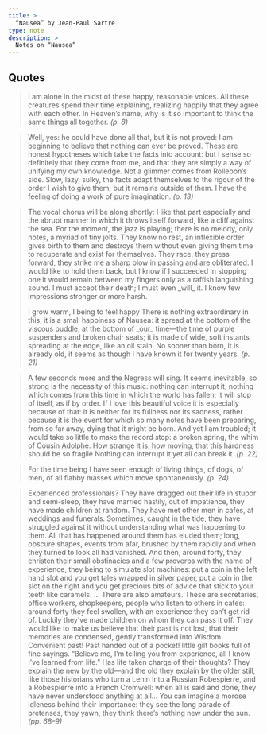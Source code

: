 ```yaml
---
title: >
  “Nausea” by Jean-Paul Sartre
type: note
description: >
  Notes on “Nausea”
---
```


## Quotes

<blockquote>
<p>I am alone in the midst of these happy, reasonable voices. All these creatures spend their time explaining, realizing happily that they agree with each other. In Heaven’s name, why is it so important to think the same things all together. <cite>(p. 8)</cite></p>
</blockquote>

<blockquote>
<p>Well, yes: he could have done all that, but it is not proved: I am beginning to believe that nothing can ever be proved. These are honest hypotheses which take the facts into account: but I sense so definitely that they come from me, and that they are simply a way of unifying my own knowledge. Not a glimmer comes from Rollebon’s side. Slow, lazy, sulky, the facts adapt themselves to the rigour of the order I wish to give them; but it remains outside of them. I have the feeling of doing a work of pure imagination. <cite>(p. 13)</cite></p>
</blockquote>

<blockquote>
<p>The vocal chorus will be along shortly: I like that part especially and the abrupt manner in which it throws itself forward, like a cliff against the sea. For the moment, the jazz is playing; there is no melody, only notes, a myriad of tiny jolts. They know no rest, an inflexible order gives birth to them and destroys them without even giving them time to recuperate and exist for themselves. They race, they press forward, they strike me a sharp blow in passing and are obliterated. I would like to hold them back, but I know if I succeeded in stopping one it would remain between my fingers only as a raffish languishing sound. I must accept their death; I must even _will_ it. I know few impressions stronger or more harsh.</p>
<p>I grow warm, I being to feel happy There is nothing extraordinary in this, it is a small happiness of Nausea: it spread at the bottom of the viscous puddle, at the bottom of _our_ time—the time of purple suspenders and broken chair seats; it is made of wide, soft instants, spreading at the edge, like an oil stain. No sooner than born, it is already old, it seems as though I have known it for twenty years. <cite>(p. 21)</cite></p>
</blockquote>

<blockquote>
<p>A few seconds more and the Negress will sing. It seems inevitable, so strong is the necessity of this music: nothing can interrupt it, nothing which comes from this time in which the world has fallen; it will stop of itself, as if by order. If I love this beautiful voice it is especially because of that: it is neither for its fullness nor its sadness, rather because it is the event for which so many notes have been preparing, from so far away, dying that it might be born. And yet I am troubled; it would take so little to make the record stop: a broken spring, the whim of Cousin Adolphe. How strange it is, how moving, that this hardness should be so fragile Nothing can interrupt it yet all can break it. <cite>(p. 22)</cite></p>
</blockquote>

<blockquote>
<p>For the time being I have seen enough of living things, of dogs, of men, of all flabby masses which move spontaneously. <cite>(p. 24)</cite></p>
</blockquote>

<blockquote>
<p>Experienced professionals? They have dragged out their life in stupor and semi-sleep, they have married hastily, out of impatience, they have made children at random. They have met other men in cafes, at weddings and funerals. Sometimes, caught in the tide, they have struggled against it without understanding what was happening to them. All that has happened around them has eluded them; long, obscure shapes, events from afar, brushed by them rapidly and when they turned to look all had vanished. And then, around forty, they christen their small obstinacies and a few proverbs with the name of experience, they being to simulate slot machines: put a coin in the left hand slot and you get tales wrapped in silver paper, put a coin in the slot on the right and you get precious bits of advice that stick to your teeth like caramels. … There are also amateurs. These are secretaries, office workers, shopkeepers, people who listen to others in cafes: around forty they feel swollen, with an experience they can’t get rid of. Luckily they’ve made children on whom they can pass it off. They would like to make us believe that their past is not lost, that their memories are condensed, gently transformed into Wisdom. Convenient past! Past handed out of a pocket! little gilt books full of fine sayings. “Believe me, I’m telling you from experience, all I know I’ve learned from life.” Has life taken charge of their thoughts? They explain the new by the old—and the old they explain by the older still, like those historians who turn a Lenin into a Russian Robespierre, and a Robespierre into a French Cromwell: when all is said and done, they have never understood anything at all… You can imagine a morose idleness behind their importance: they see the long parade of pretenses, they yawn, they think there’s nothing new under the sun. <cite>(pp. 68–9)</cite></p>
</blockquote>
